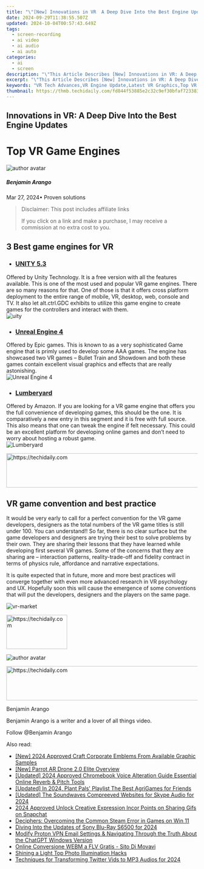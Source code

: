 ```yaml
---
title: "\"[New] Innovations in VR  A Deep Dive Into the Best Engine Updates\""
date: 2024-09-29T11:38:55.507Z
updated: 2024-10-04T00:57:43.649Z
tags: 
  - screen-recording
  - ai video
  - ai audio
  - ai auto
categories: 
  - ai
  - screen
description: "\"This Article Describes [New] Innovations in VR: A Deep Dive Into the Best Engine Updates\""
excerpt: "\"This Article Describes [New] Innovations in VR: A Deep Dive Into the Best Engine Updates\""
keywords: "VR Tech Advances,VR Engine Update,Latest VR Graphics,Top VR Dev Tools,VR Performance Tips,New VR Frameworks,Optimized VR Engines"
thumbnail: https://thmb.techidaily.com/fd844f53885e2c32c9ef30bfaf7233832cc28d58125ca084d49daf8878117921.png
---
```


## Innovations in VR: A Deep Dive Into the Best Engine Updates

# Top VR Game Engines

![author avatar](https://images.wondershare.com/filmora/article-images/benjamin-arango-author.jpg)

##### Benjamin Arango

 Mar 27, 2024• Proven solutions

>  Disclaimer: This post includes affiliate links
>
>  If you click on a link and make a purchase, I may receive a commission at no extra cost to you.
>

## 3 Best game engines for VR

* ### [UNITY 5.3]( https://unity3d.com/cn/unity/whats-new/unity-5.3 )  

 Offered by Unity Technology. It is a free version with all the features available. This is one of the most used and popular VR game engines. There are so many reasons for that. One of those is that it offers cross platform deployment to the entire range of mobile, VR, desktop, web, console and TV. It also let alt.ctrl.GDC exhibits to utilize this game engine to create games for the controllers and interact with them.  
![uity ](https://images.wondershare.com/filmora/resource/uity.jpg )

* ### [Unreal Engine 4]( https://www.unrealengine.com/zh-CN/what-is-unreal-engine-4 )  

 Offered by Epic games. This is known to as a very sophisticated Game engine that is primly used to develop some AAA games. The engine has showcased two VR games – Bullet Train and Showdown and both these games contain excellent visual graphics and effects that are really astonishing.  
![Unreal Engine 4 ](https://images.wondershare.com/filmora/resource/unreal-engine.jpg )

* ### [Lumberyard]( https://aws.amazon.com/cn/lumberyard/ )  

 Offered by Amazon. If you are looking for a VR game engine that offers you the full convenience of developing games, this should be the one. It is comparatively a new entry in this segment and it is free with full source. This also means that one can tweak the engine if felt necessary. This could be an excellent platform for developing online games and don’t need to worry about hosting a robust game.  
![Lumberyard ](https://images.wondershare.com/filmora/resource/lumberyard.jpg )

<!-- affiliate ads begin -->
<a href="https://appsumo.8odi.net/c/5597632/2068426/7443" target="_top" id="2068426">
  <img src="//a.impactradius-go.com/display-ad/7443-2068426" border="0" alt="https://techidaily.com" width="728" height="90"/>
</a>
<img height="0" width="0" src="https://appsumo.8odi.net/i/5597632/2068426/7443" style="position:absolute;visibility:hidden;" border="0" />
<!-- affiliate ads end -->

## VR game convention and best practice

 It would be very early to call for a perfect convention for the VR game developers, designers as the total numbers of the VR game titles is still under 100\. You can understand!! So far, there is no clear surface but the game developers and designers are trying their best to solve problems by their own. They are sharing their lessons that they have learned while developing first several VR games. Some of the concerns that they are sharing are – interaction patterns, reality-trade-off and fidelity contract in terms of physics rule, affordance and narrative expectations.

 It is quite expected that in future, more and more best practices will converge together with even more advanced research in VR psychology and UX. Hopefully soon this will cause the emergence of some conventions that will put the developers, designers and the players on the same page.

![ vr-market]( https://images.wondershare.com/filmora/resource/vr-market.jpg)

<!-- affiliate ads begin -->
<a href="https://aligracehair.sjv.io/c/5597632/2135352/19272" target="_top" id="2135352">
  <img src="//a.impactradius-go.com/display-ad/19272-2135352" border="0" alt="https://techidaily.com" width="160" height="90"/>
</a>
<img height="0" width="0" src="https://aligracehair.sjv.io/i/5597632/2135352/19272" style="position:absolute;visibility:hidden;" border="0" />
<!-- affiliate ads end -->

![author avatar](https://images.wondershare.com/filmora/article-images/benjamin-arango-author.jpg)

<!-- affiliate ads begin -->
<a href="https://appsumo.8odi.net/c/5597632/2105860/7443" target="_top" id="2105860">
  <img src="//a.impactradius-go.com/display-ad/7443-2105860" border="0" alt="https://techidaily.com" width="728" height="90"/>
</a>
<img height="0" width="0" src="https://appsumo.8odi.net/i/5597632/2105860/7443" style="position:absolute;visibility:hidden;" border="0" />
<!-- affiliate ads end -->

Benjamin Arango

Benjamin Arango is a writer and a lover of all things video.

Follow @Benjamin Arango


<ins class="adsbygoogle"
     style="display:block"
     data-ad-format="autorelaxed"
     data-ad-client="ca-pub-7571918770474297"
     data-ad-slot="1223367746"></ins>



<ins class="adsbygoogle"
     style="display:block"
     data-ad-client="ca-pub-7571918770474297"
     data-ad-slot="8358498916"
     data-ad-format="auto"
     data-full-width-responsive="true"></ins>


<span class="atpl-alsoreadstyle">Also read:</span>
<div><ul>
<li><a href="https://fox-http.techidaily.com/new-2024-approved-craft-corporate-emblems-from-available-graphic-samples/"><u>[New] 2024 Approved Craft Corporate Emblems From Available Graphic Samples</u></a></li>
<li><a href="https://extra-skills.techidaily.com/new-parrot-ar-drone-20-elite-overview/"><u>[New] Parrot AR Drone 2.0 Elite Overview</u></a></li>
<li><a href="https://fox-http.techidaily.com/updated-2024-approved-chromebook-voice-alteration-guide-essential-online-reverb-and-pitch-tools/"><u>[Updated] 2024 Approved Chromebook Voice Alteration Guide Essential Online Reverb & Pitch Tools</u></a></li>
<li><a href="https://video-capture.techidaily.com/updated-in-2024-plant-pals-playlist-the-best-agrigames-for-friends/"><u>[Updated] In 2024, Plant Pals' Playlist The Best AgriGames for Friends</u></a></li>
<li><a href="https://fox-http.techidaily.com/updated-the-soundwaves-compreeved-websites-for-skype-audio-for-2024/"><u>[Updated] The Soundwaves Compreeved Websites for Skype Audio for 2024</u></a></li>
<li><a href="https://snapchat-videos.techidaily.com/2024-approved-unlock-creative-expression-incor-points-on-sharing-gifs-on-snapchat/"><u>2024 Approved Unlock Creative Expression Incor Points on Sharing Gifs on Snapchat</u></a></li>
<li><a href="https://win11.techidaily.com/deciphers-overcoming-the-common-steam-error-in-games-on-win-11/"><u>Deciphers: Overcoming the Common Steam Error in Games on Win 11</u></a></li>
<li><a href="https://fox-hovers.techidaily.com/diving-into-the-updates-of-sony-blu-ray-s6500-for-2024/"><u>Diving Into the Updates of Sony Blu-Ray S6500 for 2024</u></a></li>
<li><a href="https://tech-revival.techidaily.com/modify-proton-vpn-email-settings-and-navigating-through-the-truth-about-the-chatgpt-windows-version/"><u>Modify Proton VPN Email Settings & Navigating Through the Truth About the ChatGPT Windows Version</u></a></li>
<li><a href="https://discover-community.techidaily.com/online-conversione-webm-a-flv-gratis-sito-di-movavi/"><u>Online Conversione WEBM a FLV Gratis - Sito Di Movavi</u></a></li>
<li><a href="https://fox-http.techidaily.com/shining-a-light-top-photo-illumination-hacks/"><u>Shining a Light Top Photo Illumination Hacks</u></a></li>
<li><a href="https://article-helps.techidaily.com/techniques-for-transforming-twitter-vids-to-mp3-audios-for-2024/"><u>Techniques for Transforming Twitter Vids to MP3 Audios for 2024</u></a></li>
</ul></div>

